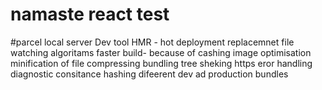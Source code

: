 # namaste react test
#parcel
local server
Dev tool
HMR - hot deployment replacemnet
file watching algoritams
faster build- because of cashing
image optimisation
minification of file
compressing
bundling
tree sheking
https
eror handling
diagnostic
consitance hashing
difeerent dev ad production bundles